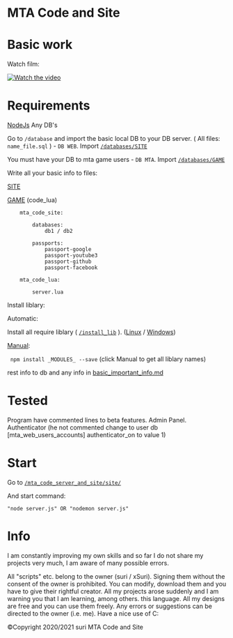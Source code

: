 # MTA Code and Site

# Basic work

Watch film:

[![Watch the video](https://img.youtube.com/vi/GWm5nIZRac4/maxresdefault.jpg)](https://youtu.be/GWm5nIZRac4)


# Requirements

[NodeJs](https://nodejs.org/en/)
Any DB's

Go to `/database` and import the basic local DB to your DB server. ( All files: `name_file.sql` ) - ``DB WEB``. Import [`/databases/SITE`](https://github.com/xSuri/mta_site/tree/main/databases/SITE)

You must have your DB to mta game users - ``DB MTA``. Import [`/databases/GAME`](https://github.com/xSuri/mta_site/tree/main/databases/GAME)

Write all your basic info to files: 

[SITE](https://github.com/xSuri/mta_site/tree/main/mta_code_server_and_site/site)

[GAME](https://github.com/xSuri/mta_site/tree/main/mta_code_server_and_site/server/mta_code_web_lua) (code_lua)

```
    mta_code_site:

        databases:
            db1 / db2

        passports:
            passport-google
            passport-youtube3
            passport-github
            passport-facebook

    mta_code_lua:
    
        server.lua
```

Install liblary:

Automatic:

Install all require liblary ( [`/install_lib`](https://github.com/xSuri/mta_site/tree/main/install_lib) ). ([Linux](https://github.com/xSuri/mta_site/tree/main/install_lib/Linux) / [Windows](https://github.com/xSuri/mta_site/tree/main/install_lib/Windows))

[Manual](https://github.com/xSuri/mta_site/tree/main/install_lib/Manual):

``` npm install _MODULES_ --save``` (click Manual to get all liblary names)

rest info to db and any info in [basic_important_info.md](https://github.com/xSuri/mta_site/blob/main/basic_important_info.md)

# Tested

Program have commented lines to beta features. Admin Panel. Authenticator (he not commented change to user db [mta_web_users_accounts] authenticator_on to value 1)

# Start

Go to [`/mta_code_server_and_site/site/`](https://github.com/xSuri/mta_site/tree/main/mta_code_server_and_site/site)

And start command:

``` "node server.js" OR "nodemon server.js" ```

# Info
I am constantly improving my own skills and so far I do not share my projects very much, I am aware of many possible errors.


All "scripts" etc. belong to the owner (suri / xSuri). Signing them without the consent of the owner is prohibited. You can modify, download them and you have to give their rightful creator. All my projects arose suddenly and I am warning you that I am learning, among others. this language. All my designs are free and you can use them freely. Any errors or suggestions can be directed to the owner (i.e. me). Have a nice use of C:

©Copyright 2020/2021 suri
MTA Code and Site
